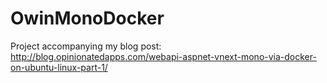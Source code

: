 # OwinMonoDocker
Project accompanying my blog post: 
http://blog.opinionatedapps.com/webapi-aspnet-vnext-mono-via-docker-on-ubuntu-linux-part-1/
